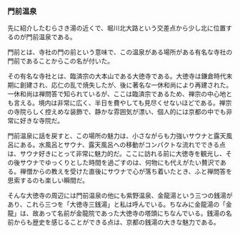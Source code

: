 ### 門前温泉

先に紹介したむらさき湯の近くで、堀川北大路という交差点から少し北に位置するのが門前温泉である。

門前とは、寺社の門の前という意味で、この温泉がある場所がある有名な寺社の門前であることからこの名が付いた。

その有名な寺社とは、臨済宗の大本山である大徳寺である。大徳寺は鎌倉時代末期に創建され、応仁の乱で焼失したが、後に著名な一休和尚により再建された。一休和尚は禅問答で知られているが、ここは臨済宗であるため、禅宗の中心地とも言える。境内は非常に広く、半日を費やしても見尽くせないほどである。禅宗の寺院らしく控えめな装飾で、静かな雰囲気が漂い、個人的には京都の中でも非常に好きな寺院だ。

門前温泉に話を戻すと、この場所の魅力は、小さながらも力強いサウナと露天風呂にある。水風呂とサウナ、露天風呂への移動がコンパクトな流れでできる点は、サウナ好きにとって非常に魅力的だ。ここに訪れる前に大徳寺を観光し、その後サウナでゆっくりとした時間を過ごすのは、何物にも代えがたい贅沢である。禅僧からの教えを受けた直後にサウナで心が落ち着いたとき、ふと禅問答を思索するのも楽しい瞬間だ。

そんな大徳寺の周辺には門前温泉の他にも紫野温泉、金龍湯という三つの銭湯があり、これら三つを「大徳寺三銭湯」と私は呼んでいる。ちなみに金龍湯の「金龍」は、故あって名前が金龍院であった大徳寺の塔頭にちなんでいる。銭湯の名前からも歴史を感じることができる点は、京都の銭湯の大きな魅力である。
